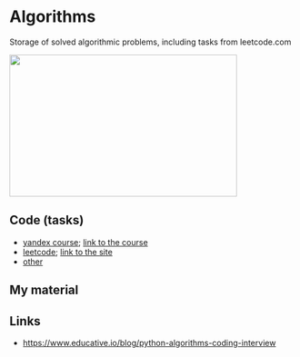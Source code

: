 # Algorithms
Storage of solved algorithmic problems, including tasks from leetcode.com

<img src="https://i.imgur.com/GAbQ1qb.png" width="400" height="250" />

## Code (tasks)

* [yandex course](https://github.com/MidiukinM/Algorithms/tree/main/yandex_course); [link to the course](https://www.youtube.com/watch?v=QLhqYNsPIVo&list=PL6Wui14DvQPySdPv5NUqV3i8sDbHkCKC5)
* [leetcode](https://github.com/MidiukinM/Algorithms/tree/main/leetcode); [link to the site](https://leetcode.com/MidiukinM/)
* [other](https://github.com/MidiukinM/Algorithms/tree/main/other)

## My material



## Links

* https://www.educative.io/blog/python-algorithms-coding-interview
